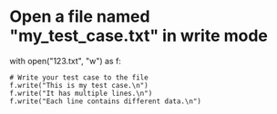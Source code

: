 # Open a file named "my_test_case.txt" in write mode
with open("123.txt", "w") as f:

    # Write your test case to the file
    f.write("This is my test case.\n")
    f.write("It has multiple lines.\n")
    f.write("Each line contains different data.\n")
